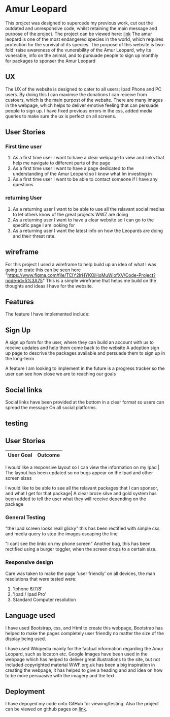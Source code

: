 #   Amur Leopard

This projcet was designed to supercede my previous work, cut out the outdated and unresponsive code, whilst retaining the main message and purpose of the project.
The project can be viewed here: [link](https://morad17.github.io/ms1-retake/)
The amur leopard is one of the most endangered species in the world, which requires protection for the survival of its species.
The purpose of this website is two-fold: raise awareness of the vunerability of the Amur Leopard, why its vunerable, info on the animal, and to pursuade people to sign up
monthly for packages to sponser the Amur Leopard

## UX

The UX of the website is designed to cater to all users; Ipad Phone and PC users. By doing this I can maximse the donations I can 
receive from custoers, which is the main purpost of the website. There are many images in the webpage, which helps to deliver emotive
feeling that can persuade people to sign up. I have fixed previous errors in the css, added media queries to make sure the ux is perfect on all screens.
## User Stories

### First time user

1. As a first time user I want to have a clear webpage to view and links that help me navigate to different parts of the page
2. As a first time user I want to have a page dedicated to the understanding of the Amur Leopard so I know what Im investing in
3. As a first time user I want to be able to contact someone if I have any questions


### returning User

1. As a returning user I want to be able to use all the relavant social medias to let others know of the great projects WWZ are doing
2. As a returning user I want to have a clear website so I can go to the specific page I am looking for
3. As a returning user I want the latest info on how the Leopards are doing and their threat rate.
## wireframe

For this project I used a wireframe to help build up an idea of what I was going to crate this can be seen here "https://www.figma.com/file/TCIY2lrHYKOjHoMuWlofXV/Code-Project?node-id=5%3A75"
This is a simple wireframe that helps me build on the thoughts and ideas I have for the website.
## Features

The feature I have implemented include:

## Sign Up
A sign up form for the user, where they can build an account with us to receive updates and help them come back to the website
A adoption sign up page to descrive the packages available and persuade them to sign up in the long-term

A feature I am looking to implement in the future is a progress tracker so the user can see how close we are to reaching our goals

## Social links
Social links have been provided at the bottom in a clear format so users can spread the message On all social platforms.

## testing

## User Stories
User Goal | Outcome
----------|---------

I would like a responsive layout so I can view the information on my Ipad | The layout has been updated so no bugs appear on the Ipad and other screen sizes

I would like to be able to see all the relavant packages that I can sponsor, and what I get for that package| A clear broze silve and gold system has been added to tell the user what they will receive depending on the package

### General Testing 

"the Ipad screen looks reall glicky"
this has been rectified with simple css and media query to stop the images escaping the line

"I cant see the links on my phone screen"
Another bug, this has been rectified using a burger toggler, when the screen drops to a certain size.

### Responsive design

Care was taken to make the page 'user friendly' on all devices, the man resolutions that were tested were:
1. 'Iphone 6/7/8'
2. 'Ipad / Ipad Pro'
3. Standard Computer resolution

## Language used

I have used Bootstrap, css, and Html to create this webpage, Bootstrao has helped to make the pages completely user friendly no 
matter the size of the display being used. 

I have used Wikipedia mainly for the factual information regarding the Amur Leopard, such as locaton etc.
Google Images have been used in the webpage which has helped to deliver great illustrations to the site, but not included copyrighted material
WWF.org.uk has been a big inspiration in creating the webpage, it has helped to give a heading and and idea on how to be more
persuasive with the imagery and the text


## Deployment
I have depoyed my code onto GitHub for viewing/testing. Also the project can be viewed on github pages on [link](https://morad17.github.io/ms1-retake/).
